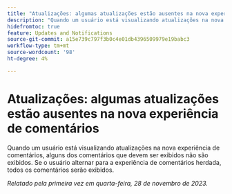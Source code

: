 ```yaml
---
title: "Atualizações: algumas atualizações estão ausentes na nova experiência de comentários"
description: "Quando um usuário está visualizando atualizações na nova experiência de comentários, alguns comentários que devem ser exibidos não são exibidos. Se o usuário alternar para a experiência de comentários herdada, todos os comentários serão exibidos."
hidefromtoc: true
feature: Updates and Notifications
source-git-commit: a15e739c797f3b0c4e01db4396509979e19babc3
workflow-type: tm+mt
source-wordcount: '98'
ht-degree: 4%

---
```



# Atualizações: algumas atualizações estão ausentes na nova experiência de comentários

Quando um usuário está visualizando atualizações na nova experiência de comentários, alguns dos comentários que devem ser exibidos não são exibidos. Se o usuário alternar para a experiência de comentários herdada, todos os comentários serão exibidos.

_Relatado pela primeira vez em quarta-feira, 28 de novembro de 2023._
